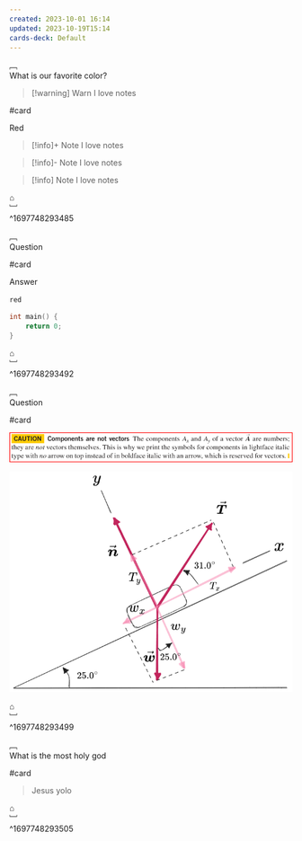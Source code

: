 ```yaml
---
created: 2023-10-01 16:14
updated: 2023-10-19T15:14
cards-deck: Default
---
```


﹇<br>
What is our favorite color?

> [!warning] Warn
> I love notes

#card 

Red

> [!info]+ Note
> I love notes

> [!info]- Note
> I love notes

> [!info] Note
> I love notes

⌂
<br>﹈<br>^1697748293485


﹇<br>
Question

#card 

Answer

`red`

```cpp
int main() {
	return 0;
}
```

⌂
<br>﹈<br>^1697748293492



﹇<br>
Question 

#card 

![Pasted image 20231019113907](the-vault/assets/images/physics-img.png)

![problem-2.excalidraw](the-vault/assets/excalidraw/problem-2.excalidraw.png)

⌂
<br>﹈<br>^1697748293499


﹇<br>
What is the most holy god

#card 

> Jesus yolo

⌂
<br>﹈<br>^1697748293505




